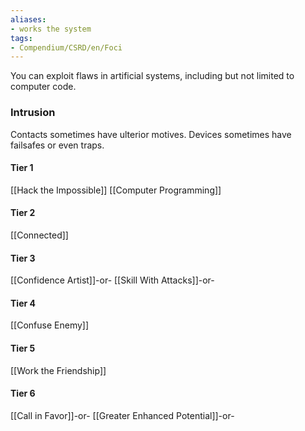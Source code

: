 ```yaml
---
aliases:
- works the system
tags:
- Compendium/CSRD/en/Foci
---
```


You can exploit flaws in artificial systems, including but not limited to computer code.
 ### Intrusion
Contacts sometimes have ulterior motives. Devices sometimes have failsafes or even traps.

#### Tier 1
[[Hack the Impossible]]
[[Computer Programming]]
#### Tier 2
[[Connected]]
#### Tier 3
[[Confidence Artist]]-or-
[[Skill With Attacks]]-or-
#### Tier 4
[[Confuse Enemy]]
#### Tier 5
[[Work the Friendship]]
#### Tier 6
[[Call in Favor]]-or-
[[Greater Enhanced Potential]]-or-
